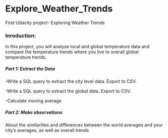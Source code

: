 # Explore_Weather_Trends
First Udacity project- Exploring Weather Trends


### Inroduction:

In this project, you will analyze local and global temperature data and compare the temperature trends where you live to overall global temperature trends.

##### Part 1: Extract the Data

-Write a SQL query to extract the city level data. Export to CSV.

-Write a SQL query to extract the global data. Export to CSV.

-Calculate moving average

##### Part 2: Make observations
About the similarities and differences between the world averages and your city’s averages, as well as overall trends
